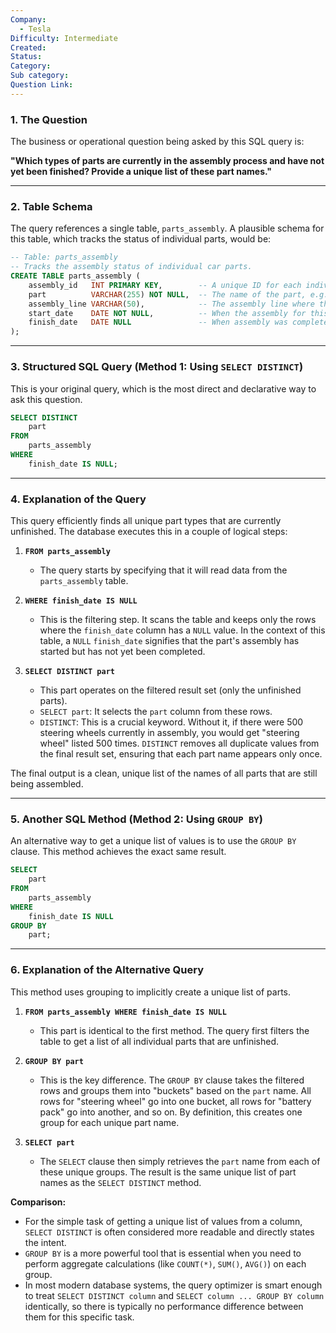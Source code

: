 ```yaml
---
Company:
  - Tesla
Difficulty: Intermediate
Created:
Status:
Category:
Sub category:
Question Link:
---
```

### 1. The Question

The business or operational question being asked by this SQL query is:

**"Which types of parts are currently in the assembly process and have not yet been finished? Provide a unique list of these part names."**

---

### 2. Table Schema

The query references a single table, `parts_assembly`. A plausible schema for this table, which tracks the status of individual parts, would be:

```sql
-- Table: parts_assembly
-- Tracks the assembly status of individual car parts.
CREATE TABLE parts_assembly (
    assembly_id   INT PRIMARY KEY,        -- A unique ID for each individual part being assembled
    part          VARCHAR(255) NOT NULL,  -- The name of the part, e.g., 'steering wheel', 'battery pack'
    assembly_line VARCHAR(50),            -- The assembly line where the part is being built
    start_date    DATE NOT NULL,          -- When the assembly for this specific part began
    finish_date   DATE NULL               -- When assembly was completed. NULL if it is still in progress.
);
```

---

### 3. Structured SQL Query (Method 1: Using `SELECT DISTINCT`)

This is your original query, which is the most direct and declarative way to ask this question.

```sql
SELECT DISTINCT
    part
FROM
    parts_assembly
WHERE
    finish_date IS NULL;
```

---

### 4. Explanation of the Query

This query efficiently finds all unique part types that are currently unfinished. The database executes this in a couple of logical steps:

1.  **`FROM parts_assembly`**
    *   The query starts by specifying that it will read data from the `parts_assembly` table.

2.  **`WHERE finish_date IS NULL`**
    *   This is the filtering step. It scans the table and keeps only the rows where the `finish_date` column has a `NULL` value. In the context of this table, a `NULL` `finish_date` signifies that the part's assembly has started but has not yet been completed.

3.  **`SELECT DISTINCT part`**
    *   This part operates on the filtered result set (only the unfinished parts).
    *   `SELECT part`: It selects the `part` column from these rows.
    *   `DISTINCT`: This is a crucial keyword. Without it, if there were 500 steering wheels currently in assembly, you would get "steering wheel" listed 500 times. `DISTINCT` removes all duplicate values from the final result set, ensuring that each part name appears only once.

The final output is a clean, unique list of the names of all parts that are still being assembled.

---

### 5. Another SQL Method (Method 2: Using `GROUP BY`)

An alternative way to get a unique list of values is to use the `GROUP BY` clause. This method achieves the exact same result.

```sql
SELECT
    part
FROM
    parts_assembly
WHERE
    finish_date IS NULL
GROUP BY
    part;
```

---

### 6. Explanation of the Alternative Query

This method uses grouping to implicitly create a unique list of parts.

1.  **`FROM parts_assembly WHERE finish_date IS NULL`**
    *   This part is identical to the first method. The query first filters the table to get a list of all individual parts that are unfinished.

2.  **`GROUP BY part`**
    *   This is the key difference. The `GROUP BY` clause takes the filtered rows and groups them into "buckets" based on the `part` name. All rows for "steering wheel" go into one bucket, all rows for "battery pack" go into another, and so on. By definition, this creates one group for each unique part name.

3.  **`SELECT part`**
    *   The `SELECT` clause then simply retrieves the `part` name from each of these unique groups. The result is the same unique list of part names as the `SELECT DISTINCT` method.

**Comparison:**
*   For the simple task of getting a unique list of values from a column, `SELECT DISTINCT` is often considered more readable and directly states the intent.
*   `GROUP BY` is a more powerful tool that is essential when you need to perform aggregate calculations (like `COUNT(*)`, `SUM()`, `AVG()`) on each group.
*   In most modern database systems, the query optimizer is smart enough to treat `SELECT DISTINCT column` and `SELECT column ... GROUP BY column` identically, so there is typically no performance difference between them for this specific task.